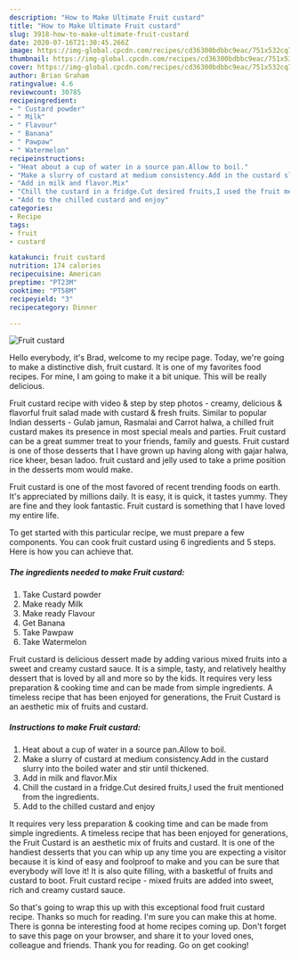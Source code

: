 ```yaml
---
description: "How to Make Ultimate Fruit custard"
title: "How to Make Ultimate Fruit custard"
slug: 3918-how-to-make-ultimate-fruit-custard
date: 2020-07-16T21:30:45.266Z
image: https://img-global.cpcdn.com/recipes/cd36300bdbbc9eac/751x532cq70/fruit-custard-recipe-main-photo.jpg
thumbnail: https://img-global.cpcdn.com/recipes/cd36300bdbbc9eac/751x532cq70/fruit-custard-recipe-main-photo.jpg
cover: https://img-global.cpcdn.com/recipes/cd36300bdbbc9eac/751x532cq70/fruit-custard-recipe-main-photo.jpg
author: Brian Graham
ratingvalue: 4.6
reviewcount: 30785
recipeingredient:
- " Custard powder"
- " Milk"
- " Flavour"
- " Banana"
- " Pawpaw"
- " Watermelon"
recipeinstructions:
- "Heat about a cup of water in a source pan.Allow to boil."
- "Make a slurry of custard at medium consistency.Add in the custard slurry into the boiled water and stir until thickened."
- "Add in milk and flavor.Mix"
- "Chill the custard in a fridge.Cut desired fruits,I used the fruit mentioned from the ingredients."
- "Add to the chilled custard and enjoy"
categories:
- Recipe
tags:
- fruit
- custard

katakunci: fruit custard 
nutrition: 174 calories
recipecuisine: American
preptime: "PT23M"
cooktime: "PT58M"
recipeyield: "3"
recipecategory: Dinner

---
```



![Fruit custard](https://img-global.cpcdn.com/recipes/cd36300bdbbc9eac/751x532cq70/fruit-custard-recipe-main-photo.jpg)

Hello everybody, it's Brad, welcome to my recipe page. Today, we're going to make a distinctive dish, fruit custard. It is one of my favorites food recipes. For mine, I am going to make it a bit unique. This will be really delicious.

Fruit custard recipe with video &amp; step by step photos - creamy, delicious &amp; flavorful fruit salad made with custard &amp; fresh fruits. Similar to popular Indian desserts - Gulab jamun, Rasmalai and Carrot halwa, a chilled fruit custard makes its presence in most special meals and parties. Fruit custard can be a great summer treat to your friends, family and guests. Fruit custard is one of those desserts that I have grown up having along with gajar halwa, rice kheer, besan ladoo. fruit custard and jelly used to take a prime position in the desserts mom would make.

Fruit custard is one of the most favored of recent trending foods on earth. It's appreciated by millions daily. It is easy, it is quick, it tastes yummy. They are fine and they look fantastic. Fruit custard is something that I have loved my entire life.


To get started with this particular recipe, we must prepare a few components. You can cook fruit custard using 6 ingredients and 5 steps. Here is how you can achieve that.

<!--inarticleads1-->

##### The ingredients needed to make Fruit custard:

1. Take  Custard powder
1. Make ready  Milk
1. Make ready  Flavour
1. Get  Banana
1. Take  Pawpaw
1. Take  Watermelon


Fruit custard is delicious dessert made by adding various mixed fruits into a sweet and creamy custard sauce. It is a simple, tasty, and relatively healthy dessert that is loved by all and more so by the kids. It requires very less preparation &amp; cooking time and can be made from simple ingredients. A timeless recipe that has been enjoyed for generations, the Fruit Custard is an aesthetic mix of fruits and custard. 

<!--inarticleads2-->

##### Instructions to make Fruit custard:

1. Heat about a cup of water in a source pan.Allow to boil.
1. Make a slurry of custard at medium consistency.Add in the custard slurry into the boiled water and stir until thickened.
1. Add in milk and flavor.Mix
1. Chill the custard in a fridge.Cut desired fruits,I used the fruit mentioned from the ingredients.
1. Add to the chilled custard and enjoy


It requires very less preparation &amp; cooking time and can be made from simple ingredients. A timeless recipe that has been enjoyed for generations, the Fruit Custard is an aesthetic mix of fruits and custard. It is one of the handiest desserts that you can whip up any time you are expecting a visitor because it is kind of easy and foolproof to make and you can be sure that everybody will love it! It is also quite filling, with a basketful of fruits and custard to boot. Fruit custard recipe - mixed fruits are added into sweet, rich and creamy custard sauce. 

So that's going to wrap this up with this exceptional food fruit custard recipe. Thanks so much for reading. I'm sure you can make this at home. There is gonna be interesting food at home recipes coming up. Don't forget to save this page on your browser, and share it to your loved ones, colleague and friends. Thank you for reading. Go on get cooking!
